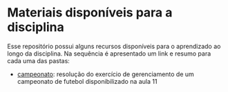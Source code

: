 # Materiais disponíveis para a disciplina

Esse repositório possui alguns recursos disponíveis para o aprendizado ao longo da disciplina. Na sequência é apresentado um link e resumo para cada uma das pastas:

- [campeonato](campeonato): resolução do exercício de gerenciamento de um campeonato de futebol disponibilizado na aula 11
